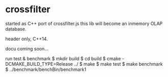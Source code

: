 # crossfilter
started as C++ port of crossfilter.js this lib will become an inmemory OLAP database.

header only, C++14.

docu coming soon...

run test & benchmark
$ mkdir build
$ cd build
$ cmake -DCMAKE_BUILD_TYPE=Release ../
$ make
$ make test
$ make benchmark
$ ../benchmark/benchBin/benchmark1

